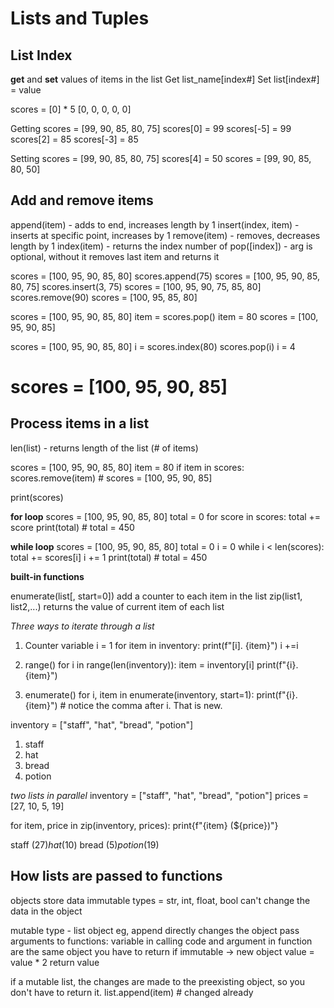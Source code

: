 # Lists and Tuples
## List Index


**get** and **set** values of items in the list
Get
	list_name[index#]
Set
	list[index#] = value
	

scores = [0] * 5  [0, 0, 0, 0, 0]

Getting
scores = [99, 90, 85, 80, 75]
	scores[0] = 99
	scores[-5] = 99
	scores[2] = 85
	scores[-3] = 85

Setting
scores = [99, 90, 85, 80, 75]
	scores[4] = 50
	scores = [99, 90, 85, 80, 50]

## Add and remove items

append(item) - adds to end, increases length by 1
insert(index, item) - inserts at specific point, increases by 1
remove(item) - removes, decreases length by 1
index(item) - returns the index number of 
pop([index]) - arg is optional, without it removes last item and returns it

scores = [100, 95, 90, 85, 80]
scores.append(75)
	scores = [100, 95, 90, 85, 80, 75]
scores.insert(3, 75)
	scores = [100, 95, 90, 75, 85, 80]
scores.remove(90)
	scores = [100, 95, 85, 80]

scores = [100, 95, 90, 85, 80]
item = scores.pop()
	item = 80
	scores = [100, 95, 90, 85]

scores = [100, 95, 90, 85, 80]
i = scores.index(80)
scores.pop(i)
	i = 4
#	scores = [100, 95, 90, 85]


## Process items in a list

len(list) - returns length of the list (# of items)

scores = [100, 95, 90, 85, 80]
item = 80
if item in scores:
	scores.remove(item)
	# scores = [100, 95, 90, 85]

print(scores)

**for loop**
scores = [100, 95, 90, 85, 80]
total = 0
for score in scores:
	total += score
print(total)
	# total = 450

**while loop**
scores = [100, 95, 90, 85, 80]
total = 0
i = 0
while i < len(scores):
	total += scores[i]
	i += 1
print(total)
	# total = 450

**built-in functions**

enumerate(list[, start=0])
	add a counter to each item in the list
zip(list1, list2,...)
	returns the value of current item of each list

*Three ways to iterate through a list*
1) Counter variable
	i = 1
	for item in inventory:
		print(f"[i]. {item}")
		i +=i

2) range() 
	for i in range(len(inventory)):
		item = inventory[i]
		print(f"{i}. {item}")

3) enumerate()
	for i, item in enumerate(inventory, start=1):
		print(f"{i}. {item}")
		# notice the comma after i. That is new.

inventory = ["staff", "hat", "bread", "potion"]
1. staff
2. hat
3. bread
4. potion

*two lists in parallel*
inventory = ["staff", "hat", "bread", "potion"]
prices = [27, 10, 5, 19]

for item, price in zip(inventory, prices):
	print{f"{item} (${price})"}

staff ($27)
hat ($10)
bread ($5)
potion($19)


## How lists are passed to functions

objects store data
immutable types = str, int, float, bool
	can't change the data in the object

mutable type - list object
	eg, append directly changes the object
pass arguments to functions:
	variable in calling code and argument in function are the same object
	you have to return if immutable -> new object
		value = value * 2
		return value

if a mutable list, the changes are made to the preexisting object, so you don't have to return it.
		list.append(item)  # changed already
	


	

